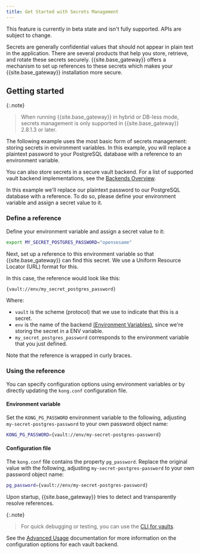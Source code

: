```yaml
---
title: Get Started with Secrets Management
---
```


This feature is currently in beta state and isn't fully supported. APIs are subject to change.


Secrets are generally confidential values that should not appear in plain text in the application.
There are several products that help you store, retrieve, and rotate these secrets securely.
{{site.base_gateway}} offers a mechanism to set up references to these secrets which makes your {{site.base_gateway}} installation more secure.

## Getting started

{:.note}
> When running {{site.base_gateway}} in hybrid or DB-less mode, secrets management is only supported in {{site.base_gateway}} 2.8.1.3 or later.

The following example uses the most basic form of secrets management: storing secrets in environment variables. In this example, you will replace a plaintext password to your PostgreSQL database with a reference to an environment variable.

You can also store secrets in a secure vault backend. For a list of supported vault backend implementations, see the [Backends Overview](/gateway/{{page.kong_version}}/plan-and-deploy/security/secrets-management/backends/).

In this example we'll replace our plaintext password to our PostgreSQL database with a reference. To do so, please define your environment variable and assign a secret value to it.

### Define a reference

Define your environment variable and assign a secret value to it:

```bash
export MY_SECRET_POSTGRES_PASSWORD="opensesame"
```

Next, set up a reference to this environment variable so that {{site.base_gateway}} can find this secret. We use a Uniform Resource Locator (URL) format for this.

In this case, the reference would look like this:

```bash
{vault://env/my_secret_postgres_password}
```

Where:

* `vault` is the scheme (protocol) that we use to indicate that this is a secret.
* `env` is the name of the backend [(Environment Variables)](/gateway/{{page.kong_version}}/plan-and-deploy/security/secrets-management/backends/env/), since we're storing the secret in a ENV variable.
* `my_secret_postgres_password` corresponds to the environment variable that you just defined.

Note that the reference is wrapped in curly braces.

### Using the reference

You can specify configuration options using environment variables or by directly updating the `kong.conf` configuration file.

#### Environment variable

Set the `KONG_PG_PASSWORD` environment variable to the following, adjusting `my-secret-postgres-password` to your own password object name:

```bash
KONG_PG_PASSWORD={vault://env/my-secret-postgres-password}
```

#### Configuration file

The `kong.conf` file contains the property `pg_password`.
Replace the original value with the following, adjusting `my-secret-postgres-password` to your own password object name:

```bash
pg_password={vault://env/my-secret-postgres-password}
```

Upon startup, {{site.base_gateway}} tries to detect and transparently resolve references.

{:.note}
> For quick debugging or testing, you can use the [CLI for vaults](/gateway/{{page.kong_version}}/plan-and-deploy/security/secrets-management/advanced-usage/#vaults-cli).

See the [Advanced Usage](/gateway/{{page.kong_version}}/plan-and-deploy/security/secrets-management/advanced-usage/) documentation for more information on the configuration options for each vault backend.
